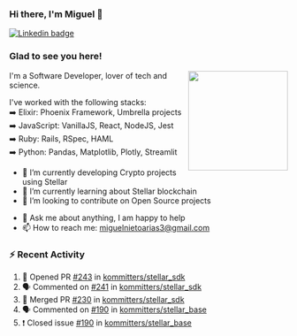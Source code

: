 ### Hi there, I'm Miguel 👋

<a href="https://linkedin.com/in/miguelnietoa/" target="_blank" rel="noopener noreferrer">
  <img src="https://img.shields.io/badge/-LinkedIn-0e76a8?style=flat-square&logo=Linkedin&logoColor=white" alt="Linkedin badge">
</a>
<!-- [![Website Badge](https://img.shields.io/badge/Website-3b5998?style=flat-square&logo=google-chrome&logoColor=white)](#notavailablenow#) 

<img src="https://i.imgur.com/tbrLrt5.gif" width=400 alt="Coding GIF" align="right"/>
-->


### Glad to see you here!
<a href="https://github.com/miguelnietoa"><img src="https://github-readme-stats.vercel.app/api?username=miguelnietoa&show_icons=true&hide_border=true&count_private=true&include_all_commits=true&theme=tokyonight" height="180em" align="right"/></a>
I'm a Software Developer, lover of tech and science. 

I've worked with the following stacks:\
➡️ Elixir: Phoenix Framework, Umbrella projects\
➡️ JavaScript: VanillaJS, React, NodeJS, Jest\
➡️ Ruby: Rails, RSpec, HAML\
➡️ Python: Pandas, Matplotlib, Plotly, Streamlit

- 🔭 I’m currently developing Crypto projects using Stellar
- 🌱 I’m currently learning about Stellar blockchain
- 👯 I’m looking to contribute on Open Source projects
<!-- 
- 😄 I just finished a Machine Learning course! 
- 🤔 I’m looking for help with ...
-->
- 💬 Ask me about anything, I am happy to help
- 📫 How to reach me: miguelnietoarias3@gmail.com

### ⚡ Recent Activity

<!--START_SECTION:activity-->
1. 💪 Opened PR [#243](https://github.com/kommitters/stellar_sdk/pull/243) in [kommitters/stellar_sdk](https://github.com/kommitters/stellar_sdk)
2. 🗣 Commented on [#241](https://github.com/kommitters/stellar_sdk/issues/241) in [kommitters/stellar_sdk](https://github.com/kommitters/stellar_sdk)
3. 🎉 Merged PR [#230](https://github.com/kommitters/stellar_sdk/pull/230) in [kommitters/stellar_sdk](https://github.com/kommitters/stellar_sdk)
4. 🗣 Commented on [#190](https://github.com/kommitters/stellar_base/issues/190) in [kommitters/stellar_base](https://github.com/kommitters/stellar_base)
5. ❗️ Closed issue [#190](https://github.com/kommitters/stellar_base/issues/190) in [kommitters/stellar_base](https://github.com/kommitters/stellar_base)
<!--END_SECTION:activity-->
